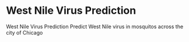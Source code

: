# West Nile Virus Prediction
 West Nile Virus Prediction  Predict West Nile virus in mosquitos across the city of Chicago
